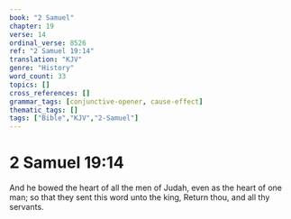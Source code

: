```yaml
---
book: "2 Samuel"
chapter: 19
verse: 14
ordinal_verse: 8526
ref: "2 Samuel 19:14"
translation: "KJV"
genre: "History"
word_count: 33
topics: []
cross_references: []
grammar_tags: [conjunctive-opener, cause-effect]
thematic_tags: []
tags: ["Bible","KJV","2-Samuel"]
---
```


# 2 Samuel 19:14

And he bowed the heart of all the men of Judah, even as the heart of one man; so that they sent this word unto the king, Return thou, and all thy servants.
